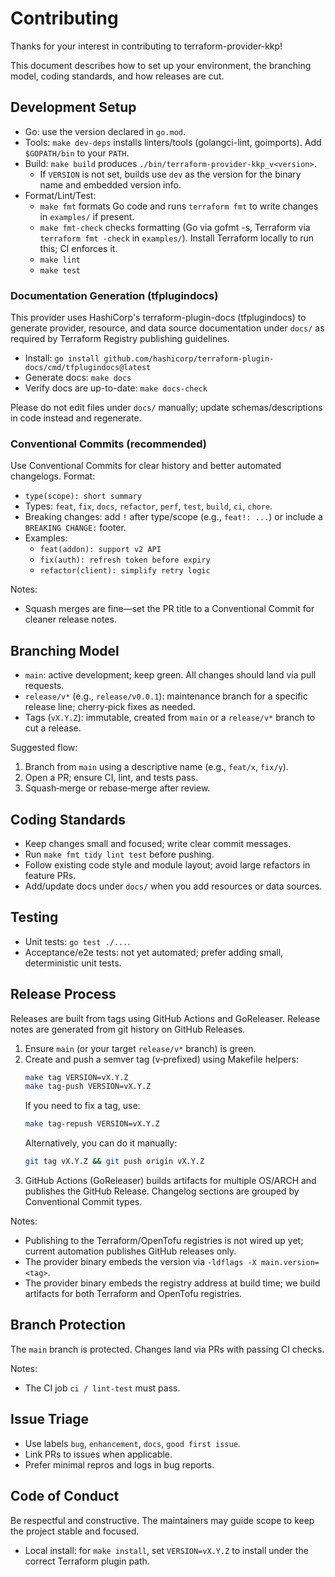 # Contributing

Thanks for your interest in contributing to terraform-provider-kkp!

This document describes how to set up your environment, the branching model, coding standards, and how releases are cut.

## Development Setup

- Go: use the version declared in `go.mod`.
- Tools: `make dev-deps` installs linters/tools (golangci-lint, goimports). Add `$GOPATH/bin` to your `PATH`.
- Build: `make build` produces `./bin/terraform-provider-kkp_v<version>`.
  - If `VERSION` is not set, builds use `dev` as the version for the binary name and embedded version info.
- Format/Lint/Test:
  - `make fmt` formats Go code and runs `terraform fmt` to write changes in `examples/` if present.
  - `make fmt-check` checks formatting (Go via gofmt -s, Terraform via `terraform fmt -check` in `examples/`). Install Terraform locally to run this; CI enforces it.
  - `make lint`
  - `make test`

### Documentation Generation (tfplugindocs)

This provider uses HashiCorp's terraform-plugin-docs (tfplugindocs) to generate provider, resource, and data source documentation under `docs/` as required by Terraform Registry publishing guidelines.

- Install: `go install github.com/hashicorp/terraform-plugin-docs/cmd/tfplugindocs@latest`
- Generate docs: `make docs`
- Verify docs are up-to-date: `make docs-check`

Please do not edit files under `docs/` manually; update schemas/descriptions in code instead and regenerate.

### Conventional Commits (recommended)

Use Conventional Commits for clear history and better automated changelogs. Format:

- `type(scope): short summary`
- Types: `feat`, `fix`, `docs`, `refactor`, `perf`, `test`, `build`, `ci`, `chore`.
- Breaking changes: add `!` after type/scope (e.g., `feat!: ...`) or include a `BREAKING CHANGE:` footer.
- Examples:
  - `feat(addon): support v2 API`
  - `fix(auth): refresh token before expiry`
  - `refactor(client): simplify retry logic`

Notes:
- Squash merges are fine—set the PR title to a Conventional Commit for cleaner release notes.

## Branching Model

- `main`: active development; keep green. All changes should land via pull requests.
- `release/v*` (e.g., `release/v0.0.1`): maintenance branch for a specific release line; cherry‑pick fixes as needed.
- Tags (`vX.Y.Z`): immutable, created from `main` or a `release/v*` branch to cut a release.

Suggested flow:
1. Branch from `main` using a descriptive name (e.g., `feat/x`, `fix/y`).
2. Open a PR; ensure CI, lint, and tests pass.
3. Squash‑merge or rebase‑merge after review.

## Coding Standards

- Keep changes small and focused; write clear commit messages.
- Run `make fmt tidy lint test` before pushing.
- Follow existing code style and module layout; avoid large refactors in feature PRs.
- Add/update docs under `docs/` when you add resources or data sources.

## Testing

- Unit tests: `go test ./...`.
- Acceptance/e2e tests: not yet automated; prefer adding small, deterministic unit tests.

## Release Process

Releases are built from tags using GitHub Actions and GoReleaser. Release notes are generated from git history on GitHub Releases.

1. Ensure `main` (or your target `release/v*` branch) is green.
2. Create and push a semver tag (v‑prefixed) using Makefile helpers:
   ```bash
   make tag VERSION=vX.Y.Z
   make tag-push VERSION=vX.Y.Z
   ```
   If you need to fix a tag, use:
   ```bash
   make tag-repush VERSION=vX.Y.Z
   ```
   Alternatively, you can do it manually:
   ```bash
   git tag vX.Y.Z && git push origin vX.Y.Z
   ```
3. GitHub Actions (GoReleaser) builds artifacts for multiple OS/ARCH and publishes the GitHub Release. Changelog sections are grouped by Conventional Commit types.

Notes:
- Publishing to the Terraform/OpenTofu registries is not wired up yet; current automation publishes GitHub releases only.
- The provider binary embeds the version via `-ldflags -X main.version=<tag>`.
 - The provider binary embeds the registry address at build time; we build artifacts for both Terraform and OpenTofu registries.


## Branch Protection

The `main` branch is protected. Changes land via PRs with passing CI checks.

Notes:
- The CI job `ci / lint-test` must pass.

## Issue Triage

- Use labels `bug`, `enhancement`, `docs`, `good first issue`.
- Link PRs to issues when applicable.
- Prefer minimal repros and logs in bug reports.

## Code of Conduct

Be respectful and constructive. The maintainers may guide scope to keep the project stable and focused.
- Local install: for `make install`, set `VERSION=vX.Y.Z` to install under the correct Terraform plugin path.
